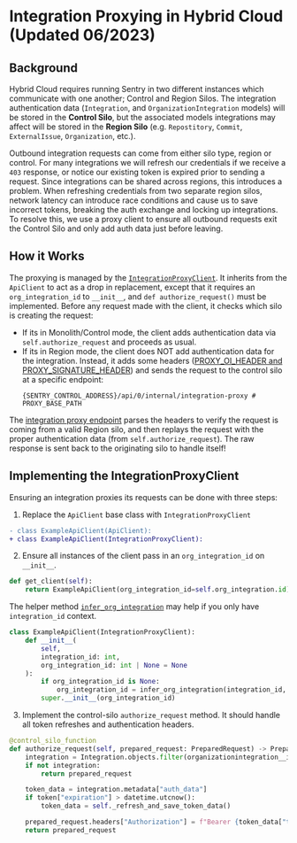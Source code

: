 # Integration Proxying in Hybrid Cloud (Updated 06/2023)

## Background

Hybrid Cloud requires running Sentry in two different instances which communicate with one another; Control and Region Silos. The integration authentication data (`Integration`, and `OrganizationIntegration` models) will be stored in the **Control Silo**, but the associated models integrations may affect will be stored in the **Region Silo** (e.g. `Repostitory`, `Commit`, `ExternalIssue`, `Organization`, etc.).

Outbound integration requests can come from either silo type, region or control. For many integrations we will refresh our credentials if we receive a `403` response, or notice our existing token is expired prior to sending a request. Since integrations can be shared across regions, this introduces a problem. When refreshing credentials from two separate region silos, network latency can introduce race conditions and cause us to save incorrect tokens, breaking the auth exchange and locking up integrations. To resolve this, we use a proxy client to ensure all outbound requests exit the Control Silo and only add auth data just before leaving.

## How it Works

The proxying is managed by the [`IntegrationProxyClient`](src/sentry/shared_integrations/client/proxy.py). It inherits from the `ApiClient` to act as a drop in replacement, except that it requires an `org_integration_id` to `__init__`, and `def authorize_request()` must be implemented. Before any request made with the client, it checks which silo is creating the request:
- If its in Monolith/Control mode, the client adds authentication data via `self.authorize_request` and proceeds as usual.
- If its in Region mode, the client does NOT add authentication data for the integration. Instead, it adds some headers ([PROXY_OI_HEADER and PROXY_SIGNATURE_HEADER](src/sentry/silo/util.py)) and sends the request to the control silo at a specific endpoint:
  ```
  {SENTRY_CONTROL_ADDRESS}/api/0/internal/integration-proxy # PROXY_BASE_PATH
  ```
The [integration proxy endpoint](src/sentry/api/endpoints/internal/integration_proxy.py) parses the headers to verify the request is coming from a valid Region silo, and then replays the request with the proper authentication data (from `self.authorize_request`). The raw response is sent back to the originating silo to handle itself!

## Implementing the IntegrationProxyClient

Ensuring an integration proxies its requests can be done with three steps:
1. Replace the `ApiClient` base class with `IntegrationProxyClient`

```diff
- class ExampleApiClient(ApiClient):
+ class ExampleApiClient(IntegrationProxyClient):
```

2. Ensure all instances of the client pass in an `org_integration_id` on `__init__`.
```python
def get_client(self):
    return ExampleApiClient(org_integration_id=self.org_integration.id)
```
The helper method [`infer_org_integration`](src/sentry/shared_integrations/client/proxy.py) may help if you only have `integration_id` context.
```python
class ExampleApiClient(IntegrationProxyClient):
    def __init__(
        self,
        integration_id: int,
        org_integration_id: int | None = None
    ):
        if org_integration_id is None:
            org_integration_id = infer_org_integration(integration_id, logger)
        super.__init__(org_integration_id)
```

3. Implement the control-silo `authorize_request` method. It should handle all token refreshes and authentication headers.


```python
@control_silo_function
def authorize_request(self, prepared_request: PreparedRequest) -> PreparedRequest:
    integration = Integration.objects.filter(organizationintegration__id=self.org_integration_id).first()
    if not integration:
        return prepared_request

    token_data = integration.metadata["auth_data"]
    if token["expiration"] > datetime.utcnow():
        token_data = self._refresh_and_save_token_data()

    prepared_request.headers["Authorization"] = f"Bearer {token_data["token"]}"
    return prepared_request
```
